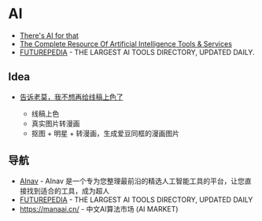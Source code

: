 # AI

- [There's AI for that](https://theresanaiforthat.com/)
- [The Complete Resource Of Artificial Intelligence Tools & Services](https://allthingsai.com/)
- [FUTUREPEDIA](https://www.futurepedia.io) - THE LARGEST AI TOOLS DIRECTORY, UPDATED DAILY.

## Idea

- [告诉老莫，我不想再给线稿上色了](https://mp.weixin.qq.com/s/LcdY0nj9c1Zuwl3YLOrcGQ)

    - 线稿上色
    - 真实图片转漫画
    - 抠图 + 明星 + 转漫画，生成爱豆同框的漫画图片

## 导航

- [AInav](https://www.ainav.cn/) - AInav 是一个专为您整理最前沿的精选人工智能工具的平台，让您直接找到适合的工具，成为超人
- [FUTUREPEDIA](https://www.futurepedia.io) - THE LARGEST AI TOOLS DIRECTORY, UPDATED DAILY
- https://manaai.cn/ - 中文AI算法市场 (AI MARKET)
